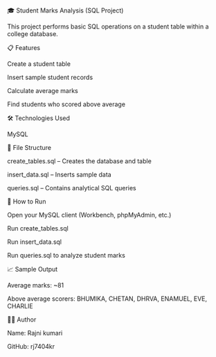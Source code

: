 🎓 Student Marks Analysis (SQL Project)

This project performs basic SQL operations on a student table within a college database.

📋 Features

Create a student table

Insert sample student records

Calculate average marks

Find students who scored above average

🛠️ Technologies Used

MySQL

📂 File Structure

create_tables.sql – Creates the database and table

insert_data.sql – Inserts sample data

queries.sql – Contains analytical SQL queries

🚀 How to Run

Open your MySQL client (Workbench, phpMyAdmin, etc.)

Run create_tables.sql

Run insert_data.sql

Run queries.sql to analyze student marks

📈 Sample Output

Average marks: ~81

Above average scorers: BHUMIKA, CHETAN, DHRVA, ENAMUEL, EVE, CHARLIE

🙋‍♂️ Author

Name: Rajni kumari

GitHub: rj7404kr